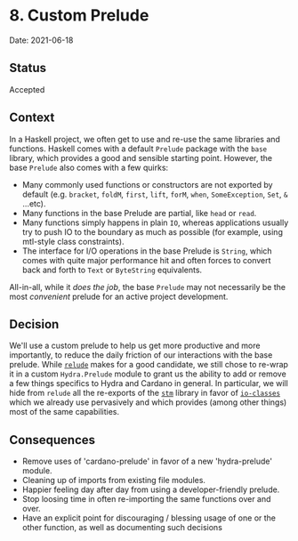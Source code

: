 # 8. Custom Prelude 

Date: 2021-06-18

## Status

Accepted

## Context

In a Haskell project, we often get to use and re-use the same libraries and functions. Haskell comes with a default `Prelude` package with the `base` library, which provides a good and sensible starting point. However, the base `Prelude` also comes with a few quirks:

- Many commonly used functions or constructors are not exported by default (e.g. `bracket`, `foldM`, `first`, `lift`, `forM`, `when`, `SomeException`, `Set`, `&` ...etc).
- Many functions in the base Prelude are partial, like `head` or `read`. 
- Many functions simply happens in plain `IO`, whereas applications usually try to push IO to the boundary as much as possible (for example, using mtl-style class constraints).
- The interface for I/O operations in the base Prelude is `String`, which comes with quite major performance hit and often forces to convert back and forth to `Text` or `ByteString` equivalents.

All-in-all, while it _does the job_, the base `Prelude` may not necessarily be the most _convenient_ prelude for an active project development. 

## Decision

We'll use a custom prelude to help us get more productive and more importantly, to reduce the daily friction of our interactions with the base prelude. While [`relude`](https://hackage.haskell.org/package/relude) makes for a good candidate, we still chose to re-wrap it in a custom `Hydra.Prelude` module to grant us the ability to add or remove a few things specifics to Hydra and Cardano in general. In particular, we will hide from `relude` all the re-exports of the [`stm`](https://hackage.haskell.org/package/stm) library in favor of [`io-classes`](https://github.com/input-output-hk/ouroboros-network/tree/e338f2cf8e1078fbda9555dd2b169c6737ef6774/io-classes) which we already use pervasively and which provides (among other things) most of the same capabilities.

## Consequences

- Remove uses of 'cardano-prelude' in favor of a new 'hydra-prelude' module.
- Cleaning up of imports from existing file modules.
- Happier feeling day after day from using a developer-friendly prelude.
- Stop loosing time in often re-importing the same functions over and over. 
- Have an explicit point for discouraging / blessing usage of one or the other function, as well as documenting such decisions
